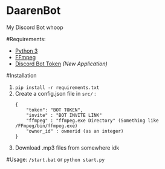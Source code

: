 # DaarenBot
My Discord Bot whoop

#Requirements:
- [Python 3](https://www.python.org/)
- [FFmpeg](https://ffmpeg.org/)
- [Discord Bot Token](https://discord.com/developers/applications/) *(New Application)*

#Installation

1. `pip install -r requirements.txt`
2. Create a config.json file in `src/` :
    ```
   {
        "token": "BOT TOKEN",
        "invite" : "BOT INVITE LINK"
        "ffmpeg" : "ffmpeg.exe Directory" (Something like /FFmpeg/bin/ffmpeg.exe)
        "owner_id" : ownerid (as an integer)
    }
3. Download .mp3 files from somewhere idk

#Usage:
`/start.bat` or `python start.py`
